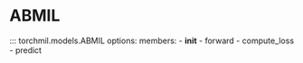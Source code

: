 # ABMIL

::: torchmil.models.ABMIL
    options:
        members:
            - __init__
            - forward
            - compute_loss
            - predict